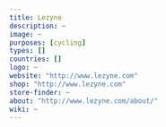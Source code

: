 ```yaml
---
title: Lezyne
description: ~
image: ~
purposes: [cycling]
types: []
countries: []
logo: ~
website: "http://www.lezyne.com"
shop: "http://www.lezyne.com"
store-finder: ~
about: "http://www.lezyne.com/about/"
wiki: ~
---
```

